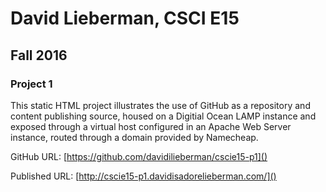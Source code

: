 # David Lieberman, CSCI E15
## Fall 2016
### Project 1

This static HTML project illustrates the use of GitHub as a repository and content publishing source, housed on a Digitial Ocean LAMP instance and exposed through a virtual host configured in an Apache Web Server instance, routed through a domain provided by Namecheap.

GitHub URL: [https://github.com/davidilieberman/cscie15-p1]()

Published URL: [http://cscie15-p1.davidisadorelieberman.com/]()
